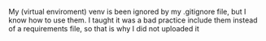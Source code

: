 My (virtual enviroment) venv is been ignored by my .gitignore file, but I know how to use them. I taught it was a bad practice include them instead of a requirements file, so that is why I did not uploaded it
